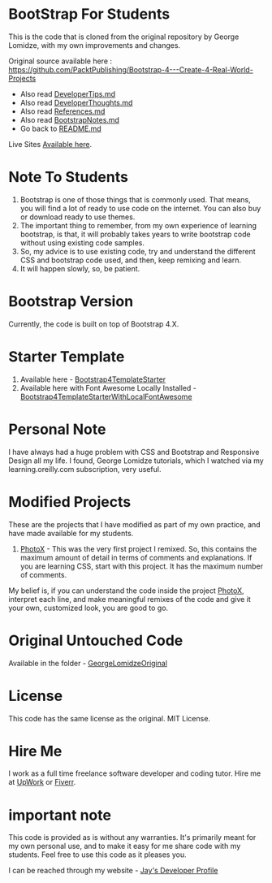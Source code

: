 # BootStrap For Students

This is the code that is cloned from the original repository by George Lomidze, with my own improvements and changes. 

Original source available here : https://github.com/PacktPublishing/Bootstrap-4---Create-4-Real-World-Projects

* Also read [DeveloperTips.md](DeveloperTips.md)
* Also read [DeveloperThoughts.md](DeveloperThoughts.md)
* Also read [References.md](References.md)
* Also read [BootstrapNotes.md](BootstrapNotes.md)
* Go back to [README.md](README.md)

Live Sites [Available here](Deployments.md).

# Note To Students

1. Bootstrap is one of those things that is commonly used. That means, you will find a lot of ready to use code on the internet. You can also buy or download ready to use themes.
1. The important thing to remember, from my own experience of learning bootstrap, is that, it will probably takes years to write bootstrap code without using existing code samples. 
1. So, my advice is to use existing code, try and understand the different CSS and bootstrap code used, and then, keep remixing and learn. 
1. It will happen slowly, so, be patient.

# Bootstrap Version

Currently, the code is built on top of Bootstrap 4.X.

# Starter Template 

1. Available here - [Bootstrap4TemplateStarter](Bootstrap4TemplateStarter)
1. Available here with Font Awesome Locally Installed - [Bootstrap4TemplateStarterWithLocalFontAwesome](Bootstrap4TemplateStarterWithLocalFontAwesome)

# Personal Note

I have always had a huge problem with CSS and Bootstrap and Responsive Design all my life. I found, George Lomidze tutorials, which I watched via my learning.oreilly.com subscription, very useful. 

# Modified Projects

These are the projects that I have modified as part of my own practice, and have made available for my students.

1. [PhotoX](PhotoX) - This was the very first project I remixed. So, this contains the maximum amount of detail in terms of comments and explanations. If you are learning CSS, start with this project. It has the maximum number of comments.

My belief is, if you can understand the code inside the project [PhotoX](PhotoX), interpret each line, and make meaningful remixes of the code and give it your own, customized look, you are good to go.

# Original Untouched Code

Available in the folder - [GeorgeLomidzeOriginal](GeorgeLomidzeOriginal)

# License

This code has the same license as the original. MIT License. 

# Hire Me

I work as a full time freelance software developer and coding tutor. Hire me at [UpWork](https://www.upwork.com/fl/vijayasimhabr) or [Fiverr](https://www.fiverr.com/jay_codeguy). 

# important note 

This code is provided as is without any warranties. It's primarily meant for my own personal use, and to make it easy for me share code with my students. Feel free to use this code as it pleases you.

I can be reached through my website - [Jay's Developer Profile](https://jay-study-nildana.github.io/developerprofile)
